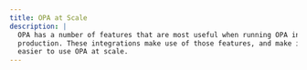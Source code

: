 ```yaml
---
title: OPA at Scale
description: |
  OPA has a number of features that are most useful when running OPA in
  production. These integrations make use of those features, and make it
  easier to use OPA at scale.
---
```


